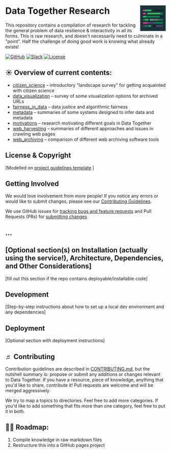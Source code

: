 # Data Together Research <img width="80px" align="right" src=".graphics/data-together-icon.png">

This repository contains a compilation of research for tackling the general problem of data resilience & interactivity in all its forms. This is raw research, and doesn't necessarily need to culminate in a "point". Half the challenge of doing good work is knowing what already exists!

[![GitHub](https://img.shields.io/badge/project-Data_Together-487b57.svg?style=flat-square)](http://github.com/datatogether)
[![Slack](https://img.shields.io/badge/slack-Archivers-b44e88.svg?style=flat-square)](https://github.com/edgi-govdata-archiving/archivers.space)
[![License](http://img.shields.io/:license-GPL-green.svg?style=flat-square)](https://www.gnu.org/licenses/gpl-3.0.en.html)

## ☀ Overview of current contents:

* [citizen_science](citizen_science) &ndash;  introductory "landscape survey" for getting acquainted with citizen science
* [data_visualization](data_visualization) &ndash; survey of some visualization options for archived URLs
* [fairness_in_data](fairness_in_data) &ndash; data justice and algorithmic fairness
* [metadata](metadata) &ndash; summaries of some systems designed to infer data and metadata
* [motivations](motivations) &ndash; research motivating different goals in Data Together
* [web_harvesting](web_harvesting) &ndash; summaries of different approaches and issues in crawling web pages
* [web_archiving](web_archiving) &ndash; comparison of different web archiving software tools

## License & Copyright

[Modelled on [project guidelines template](https://github.com/datatogether/roadmap/blob/master/PROJECT.md#license--copyright-readme-block) ]

## Getting Involved

We would love involvement from more people! If you notice any errors or would like to submit changes, please see our [Contributing Guidelines](./.github/CONTRIBUTING.md). 

We use GitHub issues for [tracking bugs and feature requests](https://github.com/datatogether/REPONAME/issues) and Pull Requests (PRs) for [submitting changes](https://github.com/datatogether/REPONAME/pulls)

## ...

## [Optional section(s) on Installation (actually using the service!), Architecture, Dependencies, and Other Considerations]

[fill  out this section if the repo contains deployable/installable code]

## Development

[Step-by-step instructions about how to set up a local dev environment and any dependencies]

## Deployment

[Optional section with deployment instructions]

## ♬ Contributing

Contribution guidelines are described in [CONTRIBUTING.md](CONTRIBUTING.md), but the nutshell summary is: propose or submit any additions or changes relevant to Data Together.  If you have a resource, piece of knowledge, anything that you'd like to share, contribute it!  Pull requests are welcome and will be merged aggressively.

We try to map a topics to directories.  Feel free to add more categories. If you'd like to add something that fits more than one category, feel free to put it in both.

## 🚴‍♀️ Roadmap:

1. Compile knowledge in raw markdown files
2. Restructure this into a GitHub pages project
